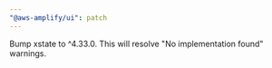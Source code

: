 ```yaml
---
"@aws-amplify/ui": patch
---
```


Bump xstate to ^4.33.0. This will resolve "No implementation found" warnings.
